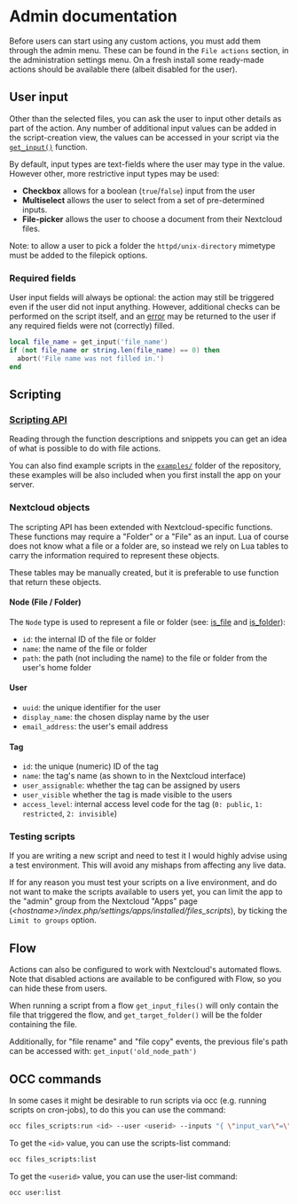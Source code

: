 # Admin documentation

Before users can start using any custom actions, you must add them through the admin menu. These can be found in the `File actions` section, in the administration settings menu. On a fresh install some ready-made actions should be available there (albeit disabled for the user).

## User input
Other than the selected files, you can ask the user to input other details as part of the action.  Any number of additional input values can be added in the script-creation view, the values can be accessed in your script via the [`get_input()`](Functions.md#get_input) function. 

By default, input types are text-fields where the user may type in the value. However other, more restrictive input types may be used:

- **Checkbox** allows for a boolean (`true`/`false`)  input from the user
- **Multiselect** allows the user to select from a set of pre-determined inputs.
- **File-picker** allows the user to choose a document from their Nextcloud files. 

Note: to allow a user to pick a folder the `httpd/unix-directory` mimetype must be added to the filepick options.

### Required fields
User input fields will always be optional: the action may still be triggered even if the user did not input anything. However, additional checks can be performed on the script itself, and an [error](Functions.md#abort) may be returned to the user if any required fields were not (correctly) filled.

```lua
local file_name = get_input('file_name')
if (not file_name or string.len(file_name) == 0) then
  abort('File name was not filled in.')
end 
```


## Scripting

### [Scripting API](Functions.md)
Reading through the function descriptions and snippets you can get an idea of what is possible to do with file actions.

You can also find example scripts in the [`examples/`](/examples) folder of the repository, these examples will be also included when you first install the app on your server.

### Nextcloud objects
The scripting API has been extended with Nextcloud-specific functions. These functions may require a "Folder" or a "File" as an input. Lua of course does not know what a file or a folder are, so instead we rely on Lua tables to carry the information required to represent these objects.

These tables may be manually created, but it is preferable to use function that return these objects.

#### Node (File / Folder)
The `Node` type is used to represent a file or folder (see: [is_file](Functions.md) and [is_folder](Functions.md)):
 * `id`: the internal ID of the file or folder
 * `name`: the name of the file or folder
 * `path`: the path (not including the name) to the file or folder from the user's home folder 

#### User
 * `uuid`: the unique identifier for the user
 * `display_name`: the chosen display name by the user
 * `email_address`: the user's email address

#### Tag
 * `id`: the unique (numeric) ID of the tag
 * `name`: the tag's name (as shown to in the Nextcloud interface)
 * `user_assignable`: whether the tag can be assigned by users
 * `user_visible` whether the tag is made visible to the users
 * `access_level`: internal access level code for the tag (`0: public`, `1: restricted`, `2: invisible`)

### Testing scripts

If you are writing a new script and need to test it I would highly advise using a test environment. This will avoid any mishaps from affecting any live data.

If for any reason you must test your scripts on a live environment, and do not want to make the scripts available to users yet, you can limit the app to the "admin" group from the Nextcloud "Apps" page (*\<hostname\>/index.php/settings/apps/installed/files_scripts*), by ticking the `Limit to groups` option.

## Flow

Actions can also be configured to work with Nextcloud's automated flows. Note that disabled actions are available to be configured with Flow, so you can hide these from users.

When running a script from a flow `get_input_files()` will only contain the file that triggered the flow, and `get_target_folder()` will be the folder containing the file. 

Additionally, for "file rename" and "file copy" events, the previous file's path can be accessed with: `get_input('old_node_path')`


## OCC commands

In some cases it might be desirable to run scripts via occ (e.g. running scripts on cron-jobs), to do this you can use the command:
```sh
occ files_scripts:run <id> --user <userid> --inputs "{ \"input_var\"=\"hello world\" }"
```

To get the `<id>` value, you can use the scripts-list command:
```sh
occ files_scripts:list
```

To get the `<userid>` value, you can use the user-list command:
```sh
occ user:list
```

